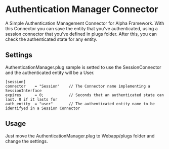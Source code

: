 # Authentication Manager Connector
A Simple Authentication Management Connector for Alpha Framework.
With this Connector you can save the entity that you've authenticated, using a session connector that you've defined in plugs folder. After this, you can check the authenticated state for any entity.

## Settings
AuthenticationManager.plug sample is setted to use the SessionConnector and the authenticated entity will be a User.

```
[session]
connector    = "Session"	// The Connector name implementing a SessionInterface
expires      = 0;			// Seconds that an authenticated state can last. 0 if it lasts for 
auth_entity  = "user"		// The authenticated entity name to be identifyed in a Session Connector
```

## Usage
Just move the AuthenticationManager.plug to Webapp/plugs folder and change the settings.
